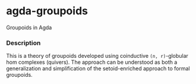 # agda-groupoids

Groupoids in Agda

### Description

This is a theory of groupoids developed using coinductive `(n, r)`-globular hom
complexes (quivers). The approach can be understood as both a generalization and
simplification of the setoid-enriched approach to formal groupoids.
